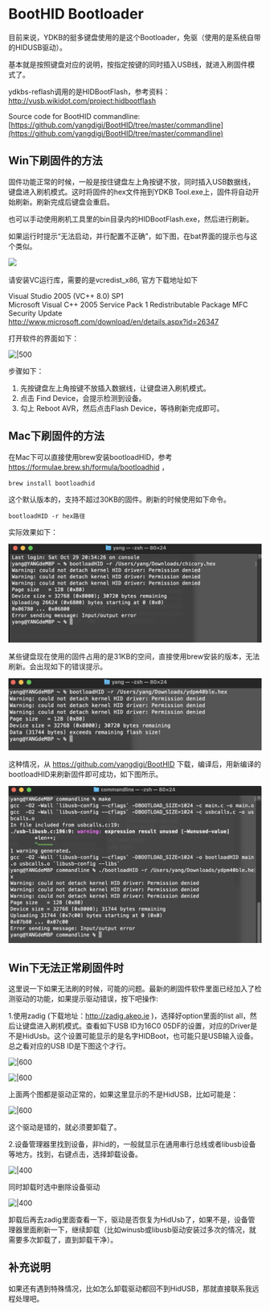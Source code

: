 # BootHID Bootloader

目前来说，YDKB的挺多键盘使用的是这个Bootloader，免驱（使用的是系统自带的HIDUSB驱动）。

基本就是按照键盘对应的说明，按指定按键的同时插入USB线，就进入刷固件模式了。

ydkbs-reflash调用的是HIDBootFlash，参考资料：http://vusb.wikidot.com/project:hidbootflash

Source code for BootHID commandline: [https://github.com/yangdigi/BootHID/tree/master/commandline](https://github.com/yangdigi/BootHID/tree/master/commandline)


## Win下刷固件的方法

固件功能正常的时候，一般是按住键盘左上角按键不放，同时插入USB数据线，键盘进入刷机模式。这时将固件的hex文件拖到YDKB Tool.exe上，固件将自动开始刷新。刷新完成后键盘会重启。

也可以手动使用刷机工具里的bin目录内的HIDBootFlash.exe，然后进行刷新。

如果运行时提示“无法启动，并行配置不正确”，如下图，在bat界面的提示也与这个类似。

![](assets/vc2005sp1_error.jpg)


请安装VC运行库，需要的是vcredist_x86, 官方下载地址如下

<html>
Visual Studio 2005 (VC++ 8.0) SP1<br>
Microsoft Visual C++ 2005 Service Pack 1 Redistributable Package MFC Security Update<br>
<a href="http://www.microsoft.com/download/en/details.aspx?id=26347">http://www.microsoft.com/download/en/details.aspx?id=26347</a>
</html>

打开软件的界面如下：

![|500](assets/hidbootflash.jpg)

步骤如下：
  1. 先按键盘左上角按键不放插入数据线，让键盘进入刷机模式。
  2. 点击 Find Device，会提示检测到设备。
  4. 勾上 Reboot AVR，然后点击Flash Device，等待刷新完成即可。


## Mac下刷固件的方法

在Mac下可以直接使用brew安装bootloadHID，参考 https://formulae.brew.sh/formula/bootloadhid ，

```Terminal
brew install bootloadhid
```

这个默认版本的，支持不超过30KB的固件。刷新的时候使用如下命令。

```Terminal
bootloadHID -r hex路径
```

实际效果如下：

![|600](assets/mac_boothid_01.jpg)

某些键盘现在使用的固件占用的是31KB的空间，直接使用brew安装的版本，无法刷新。会出现如下的错误提示。

![|600](assets/mac_boothid_02.jpg)

这种情况，从 https://github.com/yangdigi/BootHID 下载，编译后，用新编译的bootloadHID来刷新固件即可成功，如下图所示。

![|600](assets/mac_boothid_03.jpg)


## Win下无法正常刷固件时

这里说一下如果无法刷的时候，可能的问题。最新的刷固件软件里面已经加入了检测驱动的功能，如果提示驱动错误，按下吧操作:

1.使用zadig (下载地址：http://zadig.akeo.ie )，选择好option里面的list all，然后让键盘进入刷机模式。查看如下USB ID为16C0 05DF的设置，对应的Driver是不是HidUsb。这个设置可能显示的是名字HIDBoot，也可能只是USB输入设备。总之看对应的USB ID是下图这个才行。

![|600](assets/boothid_driver_01.png)

![|600](assets/boothid_driver_02.png)

上面两个图都是驱动正常的，如果这里显示的不是HidUSB，比如可能是：

![|600](assets/boothid_driver_04.png)

这个驱动是错的，就必须要卸载了。

2.设备管理器里找到设备，非hid的，一般就显示在通用串行总线或者libusb设备等地方。找到，右键点击，选择卸载设备。

![|400](assets/boothid_driver_05.png)

同时卸载时选中删除设备驱动

![|400](assets/boothid_driver_06.png)

卸载后再去zadig里面查看一下，驱动是否恢复为HidUsb了，如果不是，设备管理器里面刷新一下，继续卸载（比如winusb或libusb驱动安装过多次的情况，就需要多次卸载了，直到卸载干净）。


## 补充说明

如果还有遇到特殊情况，比如怎么卸载驱动都回不到HidUSB，那就直接联系我远程处理吧。

